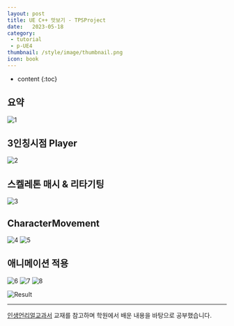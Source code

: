 ```yaml
---
layout: post
title: UE C++ 맛보기 - TPSProject
date:   2023-05-18
category: 
 - tutorial
 - p-UE4
thumbnail: /style/image/thumbnail.png
icon: book
---
```


* content
{:toc}

## 요약


![1](https://github.com/ssonsonya/ssonsonya.github.io/assets/116151781/c524f6c7-fee9-4de5-aa50-93a5ece50ed3)


## 3인칭시점 Player


![2](https://github.com/ssonsonya/ssonsonya.github.io/assets/116151781/fb6d11ef-625a-4af7-8952-1ed467923364)  


## 스켈레톤 매시 & 리타기팅


![3](https://github.com/ssonsonya/ssonsonya.github.io/assets/116151781/94a0e837-5c87-4457-a017-84b54132f7fa)  


## CharacterMovement


![4](https://github.com/ssonsonya/ssonsonya.github.io/assets/116151781/623a5bef-f021-4cf6-b6fb-619247501c8f)
![5](https://github.com/ssonsonya/ssonsonya.github.io/assets/116151781/feab19e2-8a7c-489f-bd61-0169d8fb8c0b)  


## 애니메이션 적용


![6](https://github.com/ssonsonya/ssonsonya.github.io/assets/116151781/12ec6c61-9d55-4ae1-b442-8b1ccf12e5ba)
![7](https://github.com/ssonsonya/ssonsonya.github.io/assets/116151781/68cffb01-c4d9-4d06-abf1-9bf87c966125)
![8](https://github.com/ssonsonya/ssonsonya.github.io/assets/116151781/d648af51-fdf6-4f27-8f3c-3cc1af3c6801)  


![Result](https://github.com/ssonsonya/ssonsonya.github.io/assets/116151781/0d65566a-c7c1-4835-ba59-9f565e1e3876)  
  
***
[인생언리얼교과서](https://product.kyobobook.co.kr/detail/S000061425411) 교재를 참고하며 학원에서 배운 내용을 바탕으로 공부했습니다.  
  